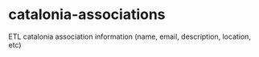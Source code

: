 # catalonia-associations
ETL catalonia association information (name, email, description, location, etc)
